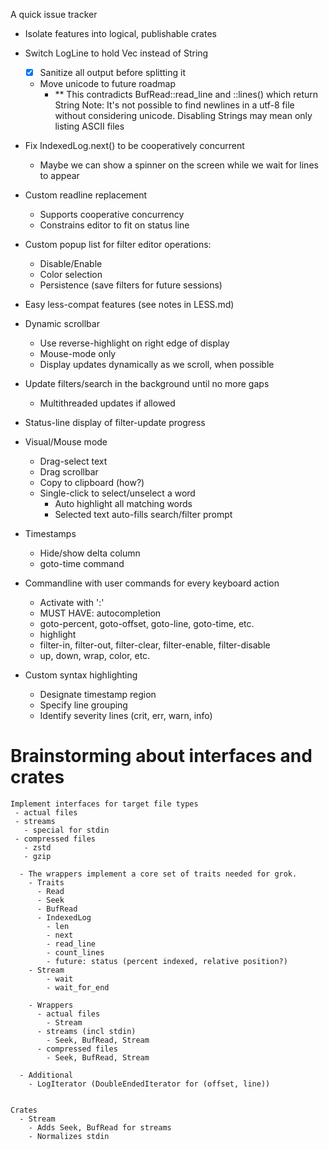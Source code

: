 A quick issue tracker

- Isolate features into logical, publishable crates

- Switch LogLine to hold Vec<u8> instead of String
  - [x] Sanitize all output before splitting it
  - Move unicode to future roadmap
    - ** This contradicts BufRead::read_line and ::lines() which return String
         Note: It's not possible to find newlines in a utf-8 file without considering unicode.
         Disabling Strings may mean only listing ASCII files

- Fix IndexedLog.next() to be cooperatively concurrent
  - Maybe we can show a spinner on the screen while we wait for lines to appear
- Custom readline replacement
  - Supports cooperative concurrency
  - Constrains editor to fit on status line
- Custom popup list for filter editor operations:
  - Disable/Enable
  - Color selection
  - Persistence (save filters for future sessions)
- Easy less-compat features (see notes in LESS.md)
- Dynamic scrollbar
  - Use reverse-highlight on right edge of display
  - Mouse-mode only
  - Display updates dynamically as we scroll, when possible
- Update filters/search in the background until no more gaps
  - Multithreaded updates if allowed
- Status-line display of filter-update progress
- Visual/Mouse mode
  - Drag-select text
  - Drag scrollbar
  - Copy to clipboard (how?)
  - Single-click to select/unselect a word
    - Auto highlight all matching words
    - Selected text auto-fills search/filter prompt
- Timestamps
  - Hide/show delta column
  - goto-time command
- Commandline with user commands for every keyboard action
  - Activate with ':'
  - MUST HAVE: autocompletion
  - goto-percent, goto-offset, goto-line, goto-time, etc.
  - highlight
  - filter-in, filter-out, filter-clear, filter-enable, filter-disable
  - up, down, wrap, color, etc.
- Custom syntax highlighting
  - Designate timestamp region
  - Specify line grouping
  - Identify severity lines (crit, err, warn, info)


# Brainstorming about interfaces and crates
    Implement interfaces for target file types
     - actual files
     - streams
       - special for stdin
     - compressed files
       - zstd
       - gzip

      - The wrappers implement a core set of traits needed for grok.
        - Traits
          - Read
          - Seek
          - BufRead
          - IndexedLog
            - len
            - next
            - read_line
            - count_lines
            - future: status (percent indexed, relative position?)
        - Stream
            - wait
            - wait_for_end

        - Wrappers
          - actual files
            - Stream
          - streams (incl stdin)
            - Seek, BufRead, Stream
          - compressed files
            - Seek, BufRead, Stream

      - Additional
        - LogIterator (DoubleEndedIterator for (offset, line))


    Crates
      - Stream
        - Adds Seek, BufRead for streams
        - Normalizes stdin